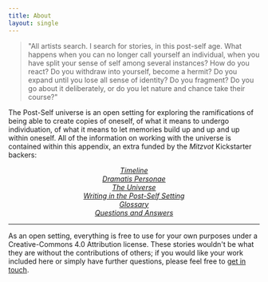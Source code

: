 ```yaml
---
title: About
layout: single
---
```


<style>
ul {
    list-style-type: none;
    width: 100%;
    text-align: center;
    text-indent: 0;
    margin: 0;
    padding: 0;
    font-style: italic;
}
</style>

> "All artists search. I search for stories, in this post-self age. What happens when you can no longer call yourself an individual, when you have split your sense of self among several instances? How do you react? Do you withdraw into yourself, become a hermit? Do you expand until you lose all sense of identity? Do you fragment? Do you go about it deliberately, or do you let nature and chance take their course?"

The Post-Self universe is an open setting for exploring the ramifications of being able to create copies of oneself, of what it means to undergo individuation, of what it means to let memories build up and up and up within oneself. All of the information on working with the universe is contained within this appendix, an extra funded by the *Mitzvot* Kickstarter backers:

* [Timeline](timeline)
* [Dramatis Personae](characters)
* [The Universe](universe)
* [Writing in the Post-Self Setting](writing)
* [Glossary](glossary)
* [Questions and Answers](questions)

-----

As an open setting, everything is free to use for your own purposes under a Creative-Commons 4.0 Attribution license. These stories wouldn't be what they are without the contributions of others; if you would like your work included here or simply have further questions, please feel free to [get in touch](https://makyo.is).
